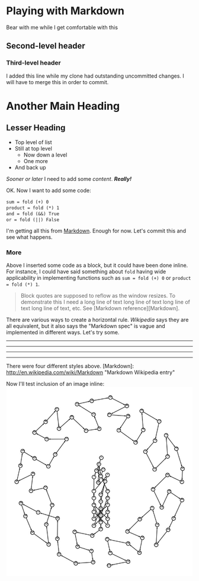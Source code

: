 # Playing with Markdown
Bear with me while I get comfortable with this
## Second-level header
### Third-level header

I added this line while my clone had outstanding uncommitted changes.
I will have to merge this in order to commit.


Another Main Heading
====================

Lesser Heading
--------------
* Top level of list
* Still at top level
    + Now down a level
    + One more
* And back up

*Sooner or later* I need to add some _content_. ***Really!***

OK. Now I want to add some code:

    sum = fold (+) 0
    product = fold (*) 1
    and = fold (&&) True
    or = fold (||) False

I'm getting all this from [Markdown](http://en.wikipedia.com/wiki/Markdown).
Enough for now. Let's commit this and see what happens.

### More
Above I inserted some code as a block, but it could have been done inline. For instance, I could have said something about `fold` having wide applicability in implementing functions such as `sum = fold (+) 0` or `product = fold (*) 1`.

> Block quotes are supposed to reflow as the window resizes. To demonstrate this I need a long line of text long line of text long line of text long line of text, etc. See [Markdown reference][Markdown].

There are various ways to create a horizontal rule. *Wikipedia* says they are all equivalent, but it also says the "Markdown spec" is vague and implemented in different ways. Let's try some.

* * *
- - -
*****
-----------
There were four different styles above.
[Markdown]: http://en.wikipedia.com/wiki/Markdown "Markdown Wikipedia entry"

Now I'll test inclusion of an image inline:
![Image of wreath lamp walk](https://github.com/bobgru/nonsense/blob/master/tour15.jpg?raw=true "Wreath lamp walk")
